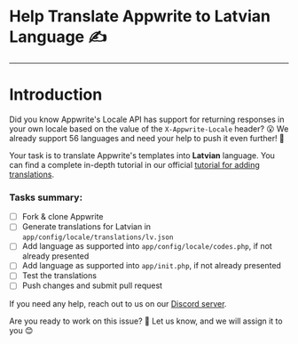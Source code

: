 # Help Translate Appwrite to Latvian Language ✍️

---

# Introduction

Did you know Appwrite's Locale API has support for returning responses in your own locale based on the value of the `X-Appwrite-Locale` header? 😮 We already support 56 languages and need your help to push it even further! 💪

Your task is to translate Appwrite's templates into **Latvian** language. You can find a complete in-depth tutorial in our official [tutorial for adding translations](https://github.com/appwrite/appwrite/blob/master/docs/tutorials/add-translations.md).

### Tasks summary:

- [ ] Fork & clone Appwrite
- [ ] Generate translations for Latvian in `app/config/locale/translations/lv.json`
- [ ] Add language as supported into `app/config/locale/codes.php`, if not already presented
- [ ] Add language as supported into `app/init.php`, if not already presented
- [ ] Test the translations
- [ ] Push changes and submit pull request

If you need any help, reach out to us on our [Discord server](https://discord.gg/GSeTUeA).

Are you ready to work on this issue? 🤔 Let us know, and we will assign it to you 😊
